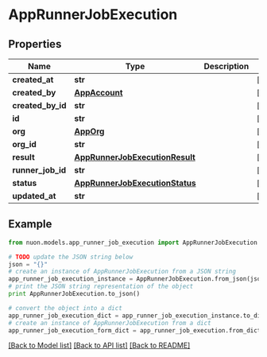 # AppRunnerJobExecution


## Properties

Name | Type | Description | Notes
------------ | ------------- | ------------- | -------------
**created_at** | **str** |  | [optional] 
**created_by** | [**AppAccount**](AppAccount.md) |  | [optional] 
**created_by_id** | **str** |  | [optional] 
**id** | **str** |  | [optional] 
**org** | [**AppOrg**](AppOrg.md) |  | [optional] 
**org_id** | **str** |  | [optional] 
**result** | [**AppRunnerJobExecutionResult**](AppRunnerJobExecutionResult.md) |  | [optional] 
**runner_job_id** | **str** |  | [optional] 
**status** | [**AppRunnerJobExecutionStatus**](AppRunnerJobExecutionStatus.md) |  | [optional] 
**updated_at** | **str** |  | [optional] 

## Example

```python
from nuon.models.app_runner_job_execution import AppRunnerJobExecution

# TODO update the JSON string below
json = "{}"
# create an instance of AppRunnerJobExecution from a JSON string
app_runner_job_execution_instance = AppRunnerJobExecution.from_json(json)
# print the JSON string representation of the object
print AppRunnerJobExecution.to_json()

# convert the object into a dict
app_runner_job_execution_dict = app_runner_job_execution_instance.to_dict()
# create an instance of AppRunnerJobExecution from a dict
app_runner_job_execution_form_dict = app_runner_job_execution.from_dict(app_runner_job_execution_dict)
```
[[Back to Model list]](../README.md#documentation-for-models) [[Back to API list]](../README.md#documentation-for-api-endpoints) [[Back to README]](../README.md)


